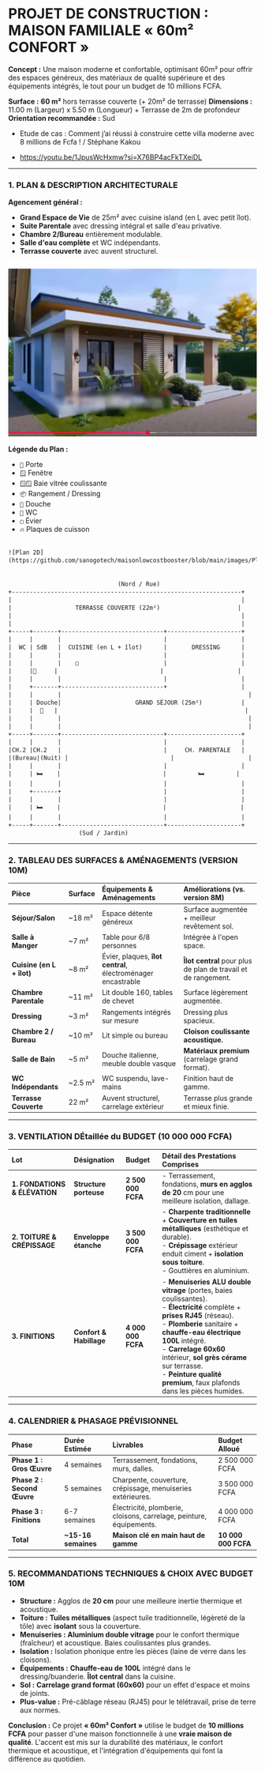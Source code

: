 # **PROJET DE CONSTRUCTION : MAISON FAMILIALE « 60m² CONFORT »**

**Concept :** Une maison moderne et confortable, optimisant 60m² pour offrir des espaces généreux, des matériaux de qualité supérieure et des équipements intégrés, le tout pour un budget de 10 millions FCFA.

**Surface :** **60 m²** hors terrasse couverte (+ 20m² de terrasse)
**Dimensions :** 11.00 m (Largeur) x 5.50 m (Longueur) + Terrasse de 2m de profondeur
**Orientation recommandée :** Sud

- Etude de cas : Comment j’ai réussi à construire cette villa moderne avec 8 millions de Fcfa ! / Stéphane Kakou

- https://youtu.be/1JpusWcHxmw?si=X76BP4acFkTXeiDL

---

### **1. PLAN & DESCRIPTION ARCHITECTURALE**

**Agencement général :**
*   **Grand Espace de Vie** de 25m² avec cuisine island (en L avec petit îlot).
*   **Suite Parentale** avec dressing intégral et salle d'eau privative.
*   **Chambre 2/Bureau** entièrement modulable.
*   **Salle d'eau complète** et WC indépendants.
*   **Terrasse couverte** avec auvent structurel.

![Plan  Face Maison](https://github.com/sanogotech/maisonlowcostbooster/blob/main/images/PlanFaceMaison.png)

**Légende du Plan :**
*   `🚪` Porte
*   `🪟` Fenêtre
*   `🪟🪟` Baie vitrée coulissante
*   `📦` Rangement / Dressing
*   `🚿` Douche
*   `🚽` WC
*   `▢` Évier
*   `🔥` Plaques de cuisson

```

![Plan 2D](https://github.com/sanogotech/maisonlowcostbooster/blob/main/images/PlanMaison50m2_8Millions.png)


                               (Nord / Rue)
+-----------------------------------------------------------------+
|                                                                 |
|                  TERRASSE COUVERTE (22m²)                      |
|                                                                 |
|                                                                 |
+-----+-------+-----------------------------+---------------------+
|     |       |                             |                     |
|  WC | SdB   |  CUISINE (en L + îlot)      |       DRESSING      |
|     |       |                             |                     |
|     |       |    ▢                        |                     |
|     |🚽     |                             |                     |
|     |       |                             |                     |
|     +-------+-----------------------------+                     |
|     |       |                                                     |
|     | Douche|                     GRAND SÉJOUR (25m²)           |
|     |  🚿   |                                                     |
|     |       |                                                     |
|     |       |                                                     |
+-----+-------+-----------------------------+---------------------+
|     |       |                             |                     |
|CH.2 |CH.2   |                             |     CH. PARENTALE   |
|(Bureau|(Nuit) |                             |                     |
|     |       |                             |                     |
|     | 🛏️    |                             |         🛏️         |
|     |       |                             |                     |
|     +-------+                             |                     |
|     |       |                             |                     |
|     | 🛏️    |                             |                     |
|     |       |                             |                     |
+-----+-------+-----------------------------+---------------------+
                    (Sud / Jardin)
```

---

### **2. TABLEAU DES SURFACES & AMÉNAGEMENTS (VERSION 10M)**

| Pièce | Surface | Équipements & Aménagements | Améliorations (vs. version 8M) |
| :--- | :--- | :--- | :--- |
| **Séjour/Salon** | ~18 m² | Espace détente généreux | Surface augmentée + meilleur revêtement sol. |
| **Salle à Manger** | ~7 m² | Table pour 6/8 personnes | Intégrée à l'open space. |
| **Cuisine (en L + îlot)** | ~8 m² | Évier, plaques, **îlot central**, électroménager encastrable | **Îlot central** pour plus de plan de travail et de rangement. |
| **Chambre Parentale** | ~11 m² | Lit double 160, tables de chevet | Surface légèrement augmentée. |
| **Dressing** | ~3 m² | Rangements intégrés sur mesure | Dressing plus spacieux. |
| **Chambre 2 / Bureau**| ~10 m² | Lit simple ou bureau | **Cloison coulissante acoustique.** |
| **Salle de Bain** | ~5 m² | Douche italienne, meuble double vasque | **Matériaux premium** (carrelage grand format). |
| **WC Indépendants** | ~2.5 m² | WC suspendu, lave-mains | Finition haut de gamme. |
| **Terrasse Couverte**| 22 m² | Auvent structurel, carrelage extérieur | Terrasse plus grande et mieux finie. |

---

### **3. VENTILATION DÉtaillée du BUDGET (10 000 000 FCFA)**

| Lot | Désignation | Budget | Détail des Prestations Comprises |
| :--- | :--- | :--- | :--- |
| **1. FONDATIONS & ÉLÉVATION** | **Structure porteuse** | **2 500 000 FCFA** | - Terrassement, fondations, **murs en agglos de 20** cm pour une meilleure isolation, dallage. |
| **2. TOITURE & CRÉPISSAGE** | **Enveloppe étanche** | **3 500 000 FCFA** | - **Charpente traditionnelle** + **Couverture en tuiles métalliques** (esthétique et durable).<br>- **Crépissage** extérieur enduit ciment + **isolation sous toiture**.<br>- Gouttières en aluminium. |
| **3. FINITIONS** | **Confort & Habillage** | **4 000 000 FCFA** | - **Menuiseries ALU double vitrage** (portes, baies coulissantes).<br>- **Électricité** complète + **prises RJ45** (réseau).<br>- **Plomberie** sanitaire + **chauffe-eau électrique 100L** intégré.<br>- **Carrelage 60x60** intérieur, **sol grès cérame** sur terrasse.<br>- **Peinture qualité premium**, faux plafonds dans les pièces humides. |

---

### **4. CALENDRIER & PHASAGE PRÉVISIONNEL**

| Phase | Durée Estimée | Livrables | Budget Alloué |
| :--- | :--- | :--- | :--- |
| **Phase 1 : Gros Œuvre** | 4 semaines | Terrassement, fondations, murs, dalles. | 2 500 000 FCFA |
| **Phase 2 : Second Œuvre** | 5 semaines | Charpente, couverture, crépissage, menuiseries extérieures. | 3 500 000 FCFA |
| **Phase 3 : Finitions** | 6-7 semaines | Électricité, plomberie, cloisons, carrelage, peinture, équipements. | 4 000 000 FCFA |
| **Total** | **~15-16 semaines** | **Maison clé en main haut de gamme** | **10 000 000 FCFA** |

---

### **5. RECOMMANDATIONS TECHNIQUES & CHOIX AVEC BUDGET 10M**

*   **Structure :** Agglos de **20 cm** pour une meilleure inertie thermique et acoustique.
*   **Toiture :** **Tuiles métalliques** (aspect tuile traditionnelle, légèreté de la tôle) avec **isolant** sous la couverture.
*   **Menuiseries :** **Aluminium double vitrage** pour le confort thermique (fraîcheur) et acoustique. Baies coulissantes plus grandes.
*   **Isolation :** Isolation phonique entre les pièces (laine de verre dans les cloisons).
*   **Équipements :** **Chauffe-eau de 100L** intégré dans le dressing/buanderie. **Îlot central** dans la cuisine.
*   **Sol :** **Carrelage grand format (60x60)** pour un effet d'espace et moins de joints.
*   **Plus-value :** Pré-câblage réseau (RJ45) pour le télétravail, prise de terre aux normes.

**Conclusion :** Ce projet **« 60m² Confort »** utilise le budget de **10 millions FCFA** pour passer d'une maison fonctionnelle à une **vraie maison de qualité**. L'accent est mis sur la durabilité des matériaux, le confort thermique et acoustique, et l'intégration d'équipements qui font la différence au quotidien.
